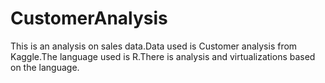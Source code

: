# CustomerAnalysis
This is an analysis on sales data.Data used is Customer analysis from Kaggle.The language used is R.There is analysis and virtualizations based on the language.
